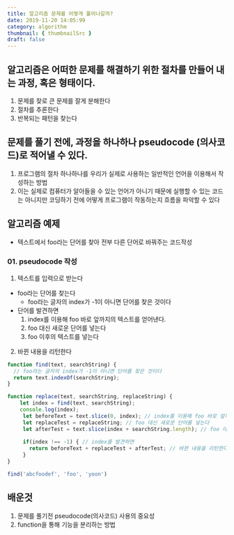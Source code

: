```yaml
---
title: 알고리즘 문제를 어떻게 풀어나갈까?
date: 2019-11-20 14:05:99
category: algorithm
thumbnail: { thumbnailSrc }
draft: false
---
```


## 알고리즘은 어떠한 문제를 해결하기 위한 절차를 만들어 내는 과정, 혹은 형태이다.

1. 문제를 찾로 큰 문제를 잘게 분해한다
2. 절차를 추론한다
3. 반복되는 패턴을 찾는다


## 문제를 풀기 전에, 과정을 하나하나 pseudocode (의사코드)로 적어낼 수 있다.

1. 프로그램의 절차 하나하나를 우리가 실제로 사용하는 일반적인 언어을 이용해서 작성하는 방법
2. 이는 실제로 컴퓨터가 알아들을 수 있는 언어가 아니기 때문에 실행할 수 있는 코드는 아니지만 코딩하기 전에 어떻게 프로그램이 작동하는지 흐름을 파악할 수 있다

## 알고리즘 예제

- 텍스트에서 foo라는 단어를 찾아 전부 다른 단어로 바꿔주는 코드작성

### 01. pseudocode 작성

1. 텍스트를 입력으로 받는다
  - foo라는 단어를 찾는다
    * foo라는 글자의 index가 -1이 아니면 단어를 찾은 것이다
  - 단어를 발견하면
    1. index를 이용해 foo 바로 앞까지의 텍스트를 얻어낸다.
    2. foo 대신 새로운 단어를 넣는다
    3.  foo 이후의 텍스트를 넣는다 

2. 바뀐 내용을 리턴한다

```js
function find(text, searchString) {
  // foo라는 글자의 index가 -1이 아니면 단어를 찾은 것이다
  return text.indexOf(searchString);
}

function replace(text, searchString, replaceString) {
    let index = find(text, searchString);
    console.log(index);
     let beforeText = text.slice(0, index); // index를 이용해 foo 바로 앞까지의 텍스트를 얻어내고
     let replaceTest = replaceString; // foo 대신 새로운 단어를 넣는다
     let afterTest = text.slice(index + searchString.length); // foo 이후의 텍스트를 넣는다
     
     if(index !== -1) { // index를 발견하면
       return beforeText + replaceTest + afterTest; // 바뀐 내용을 리턴한다
     }
}

find('abcfoodef', 'foo', 'yoon')
```

## 배운것

1. 문제를 풀기전 pseudocode(의사코드) 사용의 중요성
2. function을 통해 기능을 분리하는 방법
